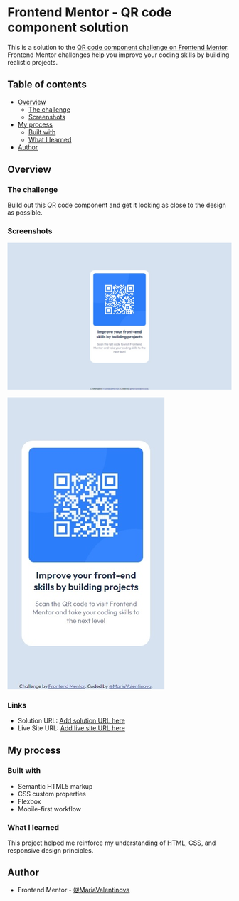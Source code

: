 # Frontend Mentor - QR code component solution

This is a solution to the [QR code component challenge on Frontend Mentor](https://www.frontendmentor.io/challenges/qr-code-component-iux_sIO_H). Frontend Mentor challenges help you improve your coding skills by building realistic projects. 

## Table of contents

- [Overview](#overview)
  - [The challenge](#the-challenge)
  - [Screenshots](#screenshots)
- [My process](#my-process)
  - [Built with](#built-with)
  - [What I learned](#what-i-learned)
- [Author](#author)

## Overview

### The challenge

Build out this QR code component and get it looking as close to the design as possible.

### Screenshots

![Screenshot 1](images/Screenshots/Captura_web_24-12-2023_162737_127.0.0.1.jpeg)

![Screenshot 2](images/Screenshots/Captura_web_24-12-2023_16284_127.0.0.1.jpeg)


### Links

- Solution URL: [Add solution URL here](https://your-solution-url.com)
- Live Site URL: [Add live site URL here](https://your-live-site-url.com)

## My process

### Built with

- Semantic HTML5 markup
- CSS custom properties
- Flexbox
- Mobile-first workflow

### What I learned

This project helped me reinforce my understanding of HTML, CSS, and responsive design principles. 

## Author

- Frontend Mentor - [@MariaValentinova](https://www.frontendmentor.io/profile/@MariaValentinova)

